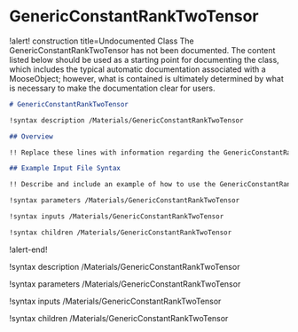 # GenericConstantRankTwoTensor

!alert! construction title=Undocumented Class
The GenericConstantRankTwoTensor has not been documented. The content listed below should be used as a starting point for
documenting the class, which includes the typical automatic documentation associated with a
MooseObject; however, what is contained is ultimately determined by what is necessary to make the
documentation clear for users.

```markdown
# GenericConstantRankTwoTensor

!syntax description /Materials/GenericConstantRankTwoTensor

## Overview

!! Replace these lines with information regarding the GenericConstantRankTwoTensor object.

## Example Input File Syntax

!! Describe and include an example of how to use the GenericConstantRankTwoTensor object.

!syntax parameters /Materials/GenericConstantRankTwoTensor

!syntax inputs /Materials/GenericConstantRankTwoTensor

!syntax children /Materials/GenericConstantRankTwoTensor
```
!alert-end!

!syntax description /Materials/GenericConstantRankTwoTensor

!syntax parameters /Materials/GenericConstantRankTwoTensor

!syntax inputs /Materials/GenericConstantRankTwoTensor

!syntax children /Materials/GenericConstantRankTwoTensor
